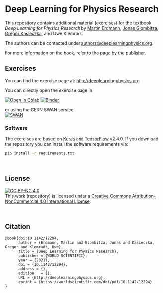 
# Deep Learning for Physics Research

This repository contains additional material (exercises) for the textbook *Deep Learning for Physics Research* by
[Martin Erdmann](https://www.physik.rwth-aachen.de/user/erdmann), [Jonas Glombitza](https://www.jonas-glombitza.com/), [Gregor Kasieczka](https://www.physik.uni-hamburg.de/iexp/gruppe-kasieczka.html), and Uwe Klemradt.

The authors can be contacted under [authors@deeplearningphysics.org](mailto:authors@deeplearningphysics.org).

For more information on the book, refer to the page by the [publisher](https://worldscientific.com/worldscibooks/10.1142/12294).

## Exercises
You can find the exercise page at: http://deeplearningphysics.org  

You can directly open the exercise page in  

  [![Open In Colab](https://colab.research.google.com/assets/colab-badge.svg)](https://colab.research.google.com/github/DeepLearningForPhysicsResearchBook/deep-learning-physics/blob/master)
  [![Binder](https://mybinder.org/badge_logo.svg)](https://mybinder.org/v2/gh/DeepLearningForPhysicsResearchBook/deep-learning-physics/HEAD)

or using the CERN SWAN service    
  [![SWAN](http://swanserver.web.cern.ch/swanserver/images/badge_swan_white_150.png)](https://cern.ch/swanserver/cgi-bin/go?projurl=https://github.com/DeepLearningForPhysicsResearchBook/deep-learning-physics.git)

### Software
The exercises are based on [Keras](https://keras.io/) and [TensorFlow](https://www.tensorflow.org/) v2.4.0.
If you download the repository you can install the software requirements via:  
```bash
pip install -r requirements.txt
```

&nbsp;
## License
[![CC BY-NC 4.0][cc-by-nc-image]][cc-by-nc]  
This work (repository) is licensed under a
[Creative Commons Attribution-NonCommercial 4.0 International License][cc-by-nc].

[cc-by-nc]: http://creativecommons.org/licenses/by-nc/4.0/
[cc-by-nc-image]: https://licensebuttons.net/l/by-nc/4.0/88x31.png
[cc-by-nc-shield]: https://img.shields.io/badge/License-CC%20BY--NC%204.0-lightgrey.svg


&nbsp;
## Citation

```
@book{doi:10.1142/12294,
	  author = {Erdmann, Martin and Glombitza, Jonas and Kasieczka, Gregor and Klemradt, Uwe},
	  title = {Deep Learning for Physics Research},
	  publisher = {WORLD SCIENTIFIC},
	  year = {2021},
	  doi = {10.1142/12294},
	  address = {},
	  edition   = {},
	  URL = {http://deeplearningphysics.org},
	  eprint = {https://worldscientific.com/doi/pdf/10.1142/12294}
}
```




